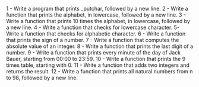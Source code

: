 1 - Write a program that prints _putchar, followed by a new line.
2 - Write a function that prints the alphabet, in lowercase, followed by a new line.
3 - Write a function that prints 10 times the alphabet, in lowercase, followed by a new line.
4 - Write a function that checks for lowercase character.
5- Write a function that checks for alphabetic character.
6 - Write a function that prints the sign of a number.
7 - Write a function that computes the absolute value of an integer.
8 - Write a function that prints the last digit of a number.
9 - Write a function that prints every minute of the day of Jack Bauer, starting from 00:00 to 23:59.
10 - Write a function that prints the 9 times table, starting with 0.
11 - Write a function that adds two integers and returns the result.
12 - Write a function that prints all natural numbers from n to 98, followed by a new line.
